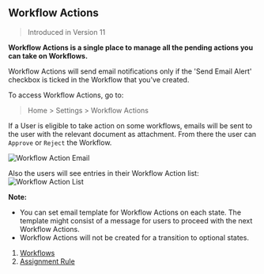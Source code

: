 ## Workflow Actions

> Introduced in Version 11

**Workflow Actions is a single place to manage all the pending actions you can take on Workflows.**

Workflow Actions will send email notifications only if the 'Send Email Alert' checkbox is ticked in the Workflow that you've created.

To access Workflow Actions, go to:

> Home > Settings > Workflow Actions

If a User is eligible to take action on some workflows, emails will be sent to the user with the relevant document as attachment. From there the user can `Approve` or `Reject` the Workflow.

![Workflow Action Email](https://docs.erpnext.com/files/workflow-actions-email.png)

Also the users will see entries in their Workflow Action list: ![Workflow Action List](https://docs.erpnext.com/files/workflow-actions-list.png)

**Note:**

*   You can set email template for Workflow Actions on each state. The template might consist of a message for users to proceed with the next Workflow Actions.
*   Workflow Actions will not be created for a transition to optional states.

1.  [Workflows](https://docs.erpnext.com/docs/v13/user/manual/en/setting-up/workflows)
2.  [Assignment Rule](https://docs.erpnext.com/docs/v13/user/manual/en/automation/assignment-rule)
